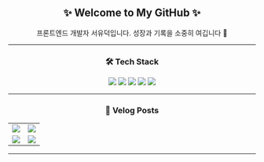 


<h2 align="center">✨ Welcome to My GitHub ✨</h2>
<p align="center">프론트엔드 개발자 서유덕입니다. 성장과 기록을 소중히 여깁니다 🚀</p>


---

<!-- 기술스택 -->
<h3 align="center">🛠 Tech Stack</h3>
<p align="center">
  <img src="https://img.shields.io/badge/JavaScript-F7DF1E?style=for-the-badge&logo=javascript&logoColor=black" />
  <img src="https://img.shields.io/badge/TypeScript-3178C6?style=for-the-badge&logo=typescript&logoColor=white" />
  <img src="https://img.shields.io/badge/React-61DAFB?style=for-the-badge&logo=react&logoColor=black" />
  <img src="https://img.shields.io/badge/Next.js-000000?style=for-the-badge&logo=nextdotjs&logoColor=white" />
  <img src="https://img.shields.io/badge/AWS-232F3E?style=for-the-badge&logo=amazonaws&logoColor=white" />
</p>

---

<!-- 벨로그 링크 배너 -->
<h3 align="center">📝 Velog Posts</h3>

<table align="center">
  <tr>
    <td>
      <a href="https://velog.io/@o1011/%EB%A9%B4%EC%A0%91%ED%9B%84%EA%B8%B0-%EC%B9%B4%EC%B9%B4%EC%98%A4-%ED%97%AC%EC%8A%A4%EC%BC%80%EC%96%B4-%EC%8B%A0%EC%9E%85-%ED%94%84%EB%A1%A0%ED%8A%B8%EC%97%94%EB%93%9C-%EB%A9%B4%EC%A0%91-%ED%9A%8C%EA%B3%A0">
        <img src="https://velog-readme-stats.vercel.app/api?name=o1011&slug=면접후기-카카오-헬스케어-신입-프론트엔드-면접-회고" />
      </a>
    </td>
    <td>
      <a href="https://velog.io/@o1011/%ED%86%A0%EC%8A%A4%EB%B1%85%ED%81%AC-%EC%82%AC%EC%A0%84%EA%B3%BC%EC%A0%9C-%ED%9A%8C%EA%B3%A0-%EC%9D%BC%EC%A3%BC%EC%9D%BC%EC%9D%98-%EA%B8%B0%EB%A1%9D">
        <img src="https://velog-readme-stats.vercel.app/api?name=o1011&slug=토스뱅크-사전과제-회고-일주일의-기록" />
      </a>
    </td>
  </tr>
  <tr>
    <td>
      <a href="https://velog.io/@o1011/Next.js-14-%EC%97%90%EC%84%9C-%EB%A9%94%ED%83%80%EB%8D%B0%EC%9D%B4%ED%84%B0-%EC%A0%81%EC%9A%A9%ED%95%98%EA%B8%B0">
        <img src="https://velog-readme-stats.vercel.app/api?name=o1011&slug=Next.js-14-에서-메타데이터-적용하기" />
      </a>
    </td>
    <td>
      <a href="https://velog.io/@o1011/%EC%82%AC%EC%9A%A9%EC%9E%90-%EA%B2%BD%ED%97%98%EA%B3%BC-%EA%B0%9C%EB%B0%9C%EC%9E%90-%EA%B2%BD%ED%97%98%EC%9D%84-%EB%AA%A8%EB%91%90-%EC%9E%A1%EB%8A%94-%ED%8D%BC%EB%84%90-%EA%B5%AC%EC%A1%B0-%ED%99%9C%EC%9A%A9%EB%B2%95-feat-%ED%86%A0%EC%8A%A4">
        <img src="https://velog-readme-stats.vercel.app/api?name=o1011&slug=사용자-경험과-개발자-경험을-모두-잡는-퍼널-구조-활용법-feat-토스" />
      </a>
    </td>
  </tr>
</table>

---



